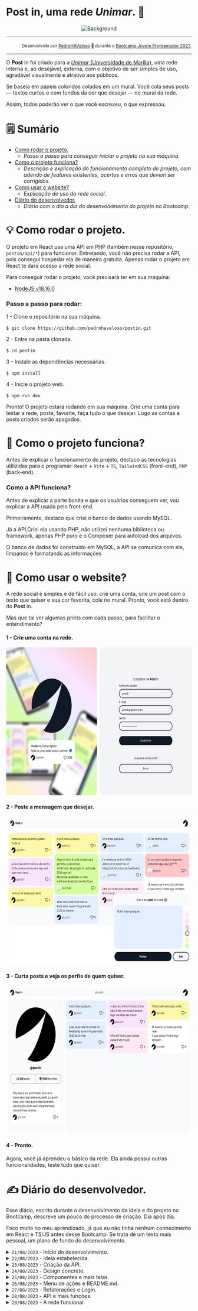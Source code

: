 # **Post** in, uma rede *Unimar*. 💙

<div align="center">
  <img src="public/desktop_back_logo.png" alt="Background" />
</div>

---

<div align="end">
  <small>
    Desenvolvido por <a href="https://github.com/pedrohaveloso">PedroHAVeloso</a> 💙 durante o <a href="https://oficial.unimar.br/eventos/bootcamp-jovem-programador/">Bootcamp Jovem Programador 2023</a>. 
  </small>
</div>

---

O **Post** in foi criado para a [*Unimar* (Universidade de Marília)](https://unimar.br/), uma rede interna e, ao desejável, externa, com o objetivo de ser simples de uso, agradável visualmente e atrativo aos públicos.

Se baseia em papeis coloridos colados em um mural. Você cola seus posts — textos curtos e com fundos da cor que desejar — no mural da rede.

Assim, todos poderão ver o que você escreveu, o que expressou.

# 🗒️ Sumário

- [Como rodar o projeto.](#💡-como-rodar-o-projeto)
  - *Passo a passo para conseguir iniciar o projeto na sua máquina.*
- [Como o projeto funciona?](#🤔-como-o-projeto-funciona)
  - *Descrição e explicação do funcionamento completo do projeto, com adendo de features existentes, acertos e erros que devem ser corrigidos.*
- [Como usar o website?](#🤯-como-usar-o-website)
  - *Explicação de uso da rede social.*
- [Diário do desenvolvedor.](#✍️-diário-do-desenvolvedor)
  - *Diário com o dia a dia do desenvolvimento do projeto no Bootcamp.* 

# 💡 Como rodar o projeto.

O projeto em React usa uma API em PHP (também nesse repositório, `postin/api/*`) para funcionar. Entretando, você não precisa rodar a API, pois consegui hospedar ela de maneira gratuita. Apenas rodar o projeto em React te dará acesso a rede social.

Para conseguir rodar o projeto, você precisará ter em sua máquina:
  
  - [NodeJS v18.16.0](https://nodejs.org/en)

### Passo a passo para rodar:

1 - Clone o repositório na sua máquina.

    $ git clone https://github.com/pedrohaveloso/postin.git

2 - Entre na pasta clonada.

    $ cd postin

3 - Instale as dependências necessárias.

    $ npm install

4 - Inicie o projeto web.

    $ npm run dev

Pronto! O projeto estará rodando em sua máquina.
Crie uma conta para testar a rede, poste, favorite, faça tudo o que desejar. Logo as contas e posts criados serão apagados.

# 🤔 Como o projeto funciona?

Antes de explicar o funcionamento do projeto, destaco as tecnologias utilizidas para o programar: `React` + `Vite` + `TS`, `TailwindCSS` (front-end), `PHP` (back-end).

### Como a API funciona?

Antes de explicar a parte bonita e que os usuários conseguem ver, vou explicar a API usada pelo front-end.

Primeiramente, destaco que criei o banco de dados usando MySQL. 

Já a API,Criei ela usando PHP, não utilizei nenhuma biblioteca ou framework, apenas PHP puro e o Composer para autoload dos arquivos.

O banco de dados foi construído em MySQL, a API se comunica com ele, limpando e formatando as informações 

# 🤯 Como usar o website?

A rede social é simples e de fácil uso: crie uma conta, crie um post com o texto que quiser e sua cor favorita, cole no mural. Pronto, você está dentro do **Post** in.

Mas que tal ver algumas prints com cada passo, para facilitar o entendimento?

#### 1 - Crie uma conta na rede.

<img src="prints/register.png" alt="Cadastro" height="400px"/>

#### 2 - Poste a mensagem que desejar.

<img src="prints/post.png" alt="Postando" height="400px"/>

#### 3 - Curta posts e veja os perfis de quem quiser.

<img src="prints/profile.png" alt="Perfil" height="400px"/>

#### 4 - Pronto.

Agora, você já aprendeu o básico da rede. Ela ainda possui outras funcionalidades, teste tudo que quiser.

# ✍️ Diário do desenvolvedor.

Esse diário, escrito durante o desenvolvimento da ideia e do projeto no Bootcamp, descreve um pouco do processo de criação. Dia após dia.

Foco muito no meu aprendizado, já que eu não tinha nenhum conhecimento em React e TS/JS antes desse Bootcamp. Se trata de um texto mais pessoal, um plano de fundo do desenvolvimento.

<details>
  <summary><code>21/08/2023</code> - Início do desenvolvimento.</summary>
  
  ## Início do desenvolvimento.
  Com a introdução da temática do Bootcamp, sendo estabelecido como foco a criação de uma solução, qual de tema livre, para a Unimar utilizando React, estou começando a pensar em algum tipo de solução.

  Estou um pouco desconfiante, já que nunca programei nada em React, muito menos usar TS ou JS de alguma maneira extensiva.

  Achei interessante a ideia de criar uma rede social interna, talvez externa, na medida do desejável, para a universidade.

  Pensei em um nome, *Post in*, algo que remeta a "postar em", coisa do tipo. Também imagino algo interessante: que ela seja baseada em _post its_, acredito que não possa ser dito que ela é, já que isso é uma marca registrada, mas seria algo parecido.

  Você colar seus posts em um mural na rede, com textos curtos e cores que expressem uma emoção.

  Poderia ser usada pelo estudantes da Unimar? Talvez por fora, imagino algo desse modo.
</details>

<details>
  <summary><code>22/08/2023</code> - Ideia estabelecida.</summary>
  
  ## Ideia estabelecida.
  Cheguei a conclusão que minha ideia de ontem seria, realmente, interessante — pelo menos na minha visão.

  Comecei a desenvolver um pouco do design no Figma, apenas uma base sólida, não desejo criar tudo lá, pois pode demorar demais, quero logo começar a programar.

  Portanto, iniciei a programação de algumas telas e uma lógica.

  Estou usando TailwindCSS, não tinha tido contato com ele antes, mas achei muito útil, principalmente pelo curto tempo de desenvolvimento que tenho.

  Adicionei duas dependências no projeto, desejo que sejam as únicas:  
  - react-router-dom
  - react-responsive-masonry

  A primeira, para criar rotas, pesquisei e vi que é a melhor para isso.
  A segunda, para um grid masonry, como há pouco tempo para o projeto, não quero gastar tempo criando algum componente para isso, soma-se meu pouco conhecimento em TS/React, tentarei não arriscar.
</details>

<details>
  <summary><code>23/08/2023</code> - Criação da API.</summary>

  ## Criação da API.
  Revisando minha ideia, achei interessante não criar apenas um visual, mas também uma rede que seja funcional no momento da entrega. 
  
  Estou iniciando o desenvolvimento de uma API para ela, criei em PHP, linguagem que tenho mais conhecimento e que, ao mesmo tempo, julgo mais rápida para isso, além de ser mais fácil, mas minhas condições (nenhum dinheiro) de hospedar caso seja necessário, para testes, obviamente, em algo gratuito.

  Aplicando conceitos de arquitetura limpa nessa API, quero criar algo o mais limpo possível, ainda estou estudando sobre esse tema, mas desejo, ainda sim, desenvolver algo que você olhe e diga: — que código limpo!
  
  E espero conseguir.
</details>

<details>
  <summary><code>24/08/2023</code> - Design concreto.</summary>

  ## Design concreto.
  Cheguei em um momento onde tenho o design da ideia concreto, acredito que está sólido, seguindo um bom padrão.

  A tela de boas-vindas está concluída, responsiva e agradável.

  Ademais, a tela inicial também está bem evoluída, criei o componente de formulário para a criação de posts, os posts já estão sendo exibidos, mas, no momento, apenas vindo de uma lista aleatória gerada. Espero logo puxá-los de um backend.
</details>

<details>
  <summary><code>25/08/2023</code> - Componentes e mais telas.</summary>

  ## Componentes e mais telas.
  Componentizei algumas coisas, a navbar como exemplo.

  Também criei a tela de perfil (do usuário atual logado).

  Está tudo responsivo, pessoalmente, me orgulho um pouco disso, não um orgulho arrogante, mas de pura felicidade. Faz 4 dias que eu pouco estava mexendo em algo web usando HTML/TS/React/TailwindCSS, fiquei muito preso no Flutter ultimamente, mas estou pegando bem o jeito nisso, só não sei se seguindo as melhores práticas, mas estou tentando.

  Estou criando componentes para os icones em SVG, acredito ser algo interessante, pois me possibilita usar o Tailwind para customizá-los quando quiser.

  Hoje foi um dia menos produtivo que os outros, mas continuo firme.
</details>

<details>
  <summary><code>26/08/2023</code> - Menu de ações e README.md.</summary>

  ## Menu de ações e README.md.
  O título de hoje remete a poucas coisas, correto?
  Pois é, não consegui desenvolver quase nada hoje, tanto por um desânimo repentino, quanto por compromissos.

  Criei apenas um menu de ações na Navbar e fiz algumas alterações no README.md, ia incluir o diário do desenvolvedor nele, mas vou deixar para o final do projeto.

  Amanhã e nos próximos dias vou tentar me animar mais, quero continuar e concluir logo esse projeto, estou gostando da ideia e do desenvolvimento, acredito que terá alguma utilidade à universidade.

  Amanhã também desejo dar uns retoques na arquitetura do projeto, ao menos no código atual, limpar toda a baboseira que criei em alguns momentos, refleti e percebi alguns códigos sujos criados. Na questão arquitetura, darei meu máximo, pois ainda não entendi como posso aplicar alguns conceitos que conheço no React.
</details>

<details>
  <summary><code>27/08/2023</code> - Refatorações e Login.</summary>

  ## Refatorações e Login.
  Hoje foi um dia bem produtivo, refatorei completamente o código do site, refiz componentes, páginas etc.

  Deixei todas as tags que vi semânticas, o máximo possível. Os novos componentes são mais úteis e não apenas me atrapalham por causa de seus props — os que eu havia criado anteriormente, como ainda tinha menos conhecimento, estavam criando mais dor de cabeça que tudo.

  Também tentei "isolar" alguns estados denntro de componentes específicos, ainda não entendi totalmente o gereciamento de estado do React, mas achei interessante tentar isolar cada estado num componente e deixar todas as páginas limpas, sem nenhum estado global, faz sentido?

  Resumidamente, o dia se baseou nisso, agora o projeto está bem mais limpo, também adicionei documentação nos componentes e páginas, ficando mais fácil o entendimento.

  Após essa limpeza no código, comecei outra bagunça: a função de login.
  Como já tenho boa parte do visual pronto, estou me concentrando nas partes funcionais, a parte de login foi aparentemente concluída. 
  
  Você já consegue logar e agora só pode acessar as páginas internas (sem ser a de boas-vindas) estando logado.

  Porém, acredito que fiz muitas gambiarras para que a função de login faça seu papel (funcionar) — POGzão (Programação Orientada a Gambiarra) na veia, como diriam os bons programadores de PHP.

  Quando aprender mais sobre TypeScript, JavaScript, React etc., pretendo melhorar essa função, mas, no momento, é o que tive a capacidade de fazer.
</details>

<details>
  <summary><code>28/08/2023</code> - API e mais funções.</summary>

  ## API e mais funções.
  O dia hoje foi focado em desenvolver mais funções na API, pra amanhã implantar elas no frontend (React) e transformar o projeto em funcional.

  Terminei as funções para cadastro e login de usuário, além das funções básicas envolvendo posts, como criar, favoritar, desfavoritar, obter todos etc.

  Já amanhã, pretendo continuar no React para aplicar essas funções (criar a comunicação com a API).
</details>

<details>
  <summary><code>29/08/2023</code> - A rede funcional.</summary>

  ## A rede funcional.
  O dia hoje foi aproveitando tudo feito ontem, as funções na API, implementando a comunicação do front-end com ela.

  Conseguir lançar a API de maneira gratuita, isso vai facilitar a continuação do projeto e o uso de outras pessoas, quem quiser testar poderá apenas clonar o projeto em React, rodar e pronto.

  Hoje, terminei as features para criação de post, de conta, de login, para favoritar e desfavoritar posts, além de obter todos os posts e de apenas um usuário desejado. Tudo pronto e implementado no front-end.

  Basta corrigir alguns erros e *feiuras* no quesito visual que sobraram após implementar essas features.

  Também preciso implementar outras coisas que existem apenas de maneira visual: aparecer a quantidade de favoritos e posts de um usuário; salvar os posts que você favoritou, pois estão apenas sendo favoritados, sem salvar que foi você, entre outras coisas.

  Fiquei muito feliz, pois hoje rendeu de maneira absurda, a rede já está "funcionando", ainda faltam muitos detalhes, mas acredito que vou entregar algo bem conclusivo até sexta-feira.
</details>